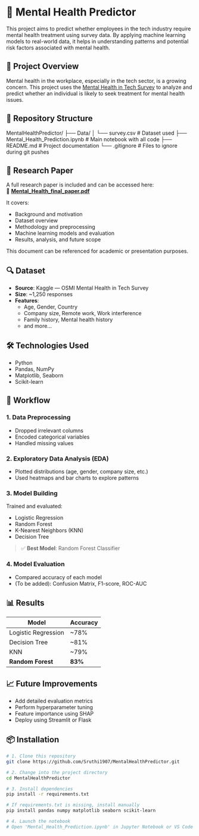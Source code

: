 # 🧠 Mental Health Predictor

This project aims to predict whether employees in the tech industry require mental health treatment using survey data. By applying machine learning models to real-world data, it helps in understanding patterns and potential risk factors associated with mental health.

## 📌 Project Overview

Mental health in the workplace, especially in the tech sector, is a growing concern. This project uses the [Mental Health in Tech Survey](https://www.kaggle.com/osmi/mental-health-in-tech-survey) to analyze and predict whether an individual is likely to seek treatment for mental health issues.

## 📂 Repository Structure
MentalHealthPredictor/
├── Data/
│ └── survey.csv # Dataset used
├── Mental_Health_Prediction.ipynb # Main notebook with all code
├── README.md # Project documentation
└── .gitignore # Files to ignore during git pushes


## 📄 Research Paper

A full research paper is included and can be accessed here:  
📘 **[Mental_Health_final_paper.pdf](https://github.com/Sruthi1907/MentalHealthPredictor/blob/main/Mental_Health_final_paper.pdf)**

It covers:
- Background and motivation
- Dataset overview
- Methodology and preprocessing
- Machine learning models and evaluation
- Results, analysis, and future scope

This document can be referenced for academic or presentation purposes.

## 🔍 Dataset

- **Source**: Kaggle — OSMI Mental Health in Tech Survey  
- **Size**: ~1,250 responses  
- **Features**:  
  - Age, Gender, Country  
  - Company size, Remote work, Work interference  
  - Family history, Mental health history  
  - and more...

## 🛠️ Technologies Used

- Python  
- Pandas, NumPy  
- Matplotlib, Seaborn  
- Scikit-learn

## 🚀 Workflow

### 1. Data Preprocessing
- Dropped irrelevant columns  
- Encoded categorical variables  
- Handled missing values

### 2. Exploratory Data Analysis (EDA)
- Plotted distributions (age, gender, company size, etc.)  
- Used heatmaps and bar charts to explore patterns

### 3. Model Building
Trained and evaluated:
- Logistic Regression  
- Random Forest  
- K-Nearest Neighbors (KNN)  
- Decision Tree

> ✅ **Best Model**: Random Forest Classifier

### 4. Model Evaluation
- Compared accuracy of each model  
- (To be added): Confusion Matrix, F1-score, ROC-AUC

## 📊 Results

| Model              | Accuracy |
|-------------------|----------|
| Logistic Regression | ~78%    |
| Decision Tree       | ~81%    |
| KNN                 | ~79%    |
| **Random Forest**   | **83%** |

## 📈 Future Improvements

- Add detailed evaluation metrics  
- Perform hyperparameter tuning  
- Feature importance using SHAP  
- Deploy using Streamlit or Flask

## 📦 Installation

```bash
# 1. Clone this repository
git clone https://github.com/Sruthi1907/MentalHealthPredictor.git

# 2. Change into the project directory
cd MentalHealthPredictor

# 3. Install dependencies
pip install -r requirements.txt

# If requirements.txt is missing, install manually
pip install pandas numpy matplotlib seaborn scikit-learn

# 4. Launch the notebook
# Open 'Mental_Health_Prediction.ipynb' in Jupyter Notebook or VS Code
